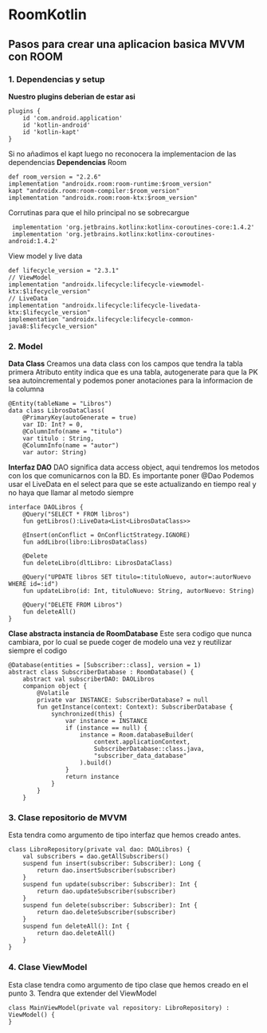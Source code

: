 # RoomKotlin

## Pasos para crear una aplicacion basica MVVM con ROOM
### 1. Dependencias y setup
**Nuestro plugins deberian de estar asi**
```
plugins {
    id 'com.android.application'
    id 'kotlin-android'
    id 'kotlin-kapt'
}
```
Si no añadimos el kapt luego no reconocera la implementacion de las dependencias
**Dependencias**
Room
```
def room_version = "2.2.6"
implementation "androidx.room:room-runtime:$room_version"
kapt "androidx.room:room-compiler:$room_version"
implementation "androidx.room:room-ktx:$room_version"
```
Corrutinas para que el hilo principal no se sobrecargue
```
 implementation 'org.jetbrains.kotlinx:kotlinx-coroutines-core:1.4.2'
 implementation 'org.jetbrains.kotlinx:kotlinx-coroutines-android:1.4.2'
 ```
 View model y live data
 ```
def lifecycle_version = "2.3.1"
// ViewModel
implementation "androidx.lifecycle:lifecycle-viewmodel-ktx:$lifecycle_version"
// LiveData
implementation "androidx.lifecycle:lifecycle-livedata-ktx:$lifecycle_version"
implementation "androidx.lifecycle:lifecycle-common-java8:$lifecycle_version"
```
### 2. Model
**Data Class**
Creamos una data class con los campos que tendra la tabla primera
Atributo entity indica que es una tabla, autogenerate para que la PK sea autoincremental y podemos poner anotaciones para la informacion de la columna
```
@Entity(tableName = "Libros")
data class LibrosDataClass(
    @PrimaryKey(autoGenerate = true)
    var ID: Int? = 0,
    @ColumnInfo(name = "titulo")
    var titulo : String,
    @ColumnInfo(name = "autor")
    var autor: String)
```
**Interfaz DAO**
DAO significa data access object, aqui tendremos los metodos con los que comunicarnos con la BD.
Es importante poner @Dao
Podemos usar el LiveData en el select para que se este actualizando en tiempo real y no haya que llamar al metodo siempre
```
interface DAOLibros {
    @Query("SELECT * FROM libros")
    fun getLibros():LiveData<List<LibrosDataClass>>

    @Insert(onConflict = OnConflictStrategy.IGNORE)
    fun addLibro(libro:LibrosDataClass)

    @Delete
    fun deleteLibro(dltLibro: LibrosDataClass)

    @Query("UPDATE libros SET titulo=:tituloNuevo, autor=:autorNuevo WHERE id=:id")
    fun updateLibro(id: Int, tituloNuevo: String, autorNuevo: String)

    @Query("DELETE FROM Libros")
    fun deleteAll()
}
```
**Clase abstracta instancia de RoomDatabase** 
Este sera codigo que nunca cambiara, por lo cual se puede coger de modelo una vez y reutilizar siempre el codigo
```
@Database(entities = [Subscriber::class], version = 1)
abstract class SubscriberDatabase : RoomDatabase() {
    abstract val subscriberDAO: DAOLibros
    companion object {
        @Volatile
        private var INSTANCE: SubscriberDatabase? = null
        fun getInstance(context: Context): SubscriberDatabase {
            synchronized(this) {
                var instance = INSTANCE
                if (instance == null) {
                    instance = Room.databaseBuilder(
                        context.applicationContext,
                        SubscriberDatabase::class.java,
                        "subscriber_data_database"
                    ).build()
                }
                return instance
            }
        }
    }
```
### 3. Clase repositorio de MVVM
Esta tendra como argumento de tipo interfaz que hemos creado antes.
```
class LibroRepository(private val dao: DAOLibros) {
    val subscribers = dao.getAllSubscribers()
    suspend fun insert(subscriber: Subscriber): Long {
        return dao.insertSubscriber(subscriber)
    }
    suspend fun update(subscriber: Subscriber): Int {
        return dao.updateSubscriber(subscriber)
    }
    suspend fun delete(subscriber: Subscriber): Int {
        return dao.deleteSubscriber(subscriber)
    }
    suspend fun deleteAll(): Int {
        return dao.deleteAll()
    }
}
```
### 4. Clase ViewModel
Esta clase tendra como argumento de tipo clase que hemos creado en el punto 3. Tendra que extender del ViewModel
```
class MainViewModel(private val repository: LibroRepository) : ViewModel() {
}
```
